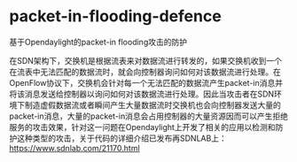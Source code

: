 # packet-in-flooding-defence
基于Opendaylight的packet-in flooding攻击的防护

在SDN架构下，交换机是根据流表来对数据流进行转发的，如果交换机收到一个在流表中无法匹配的数据流时，就会向控制器询问如何对该数据流进行处理。在OpenFlow协议下，交换机会针对每一个无法匹配的数据流产生packet-in消息并将该消息发送给控制器以询问如何对该数据流进行处理。因此当攻击者在SDN环境下制造虚假数据流或者瞬间产生大量数据流时交换机也会向控制器发送大量的packet-in消息，大量的packet-in消息会占用控制器的大量资源因而可以产生拒绝服务的攻击效果，针对这一问题在Opendaylight上开发了相关的应用以检测和防护这种类型的攻击，关于代码的详细介绍已发布再SDNLAB上：https://www.sdnlab.com/21170.html
